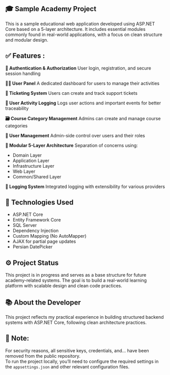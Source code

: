 ## 🎓 Sample Academy Project
This is a sample educational web application developed using ASP.NET Core based on a 5-layer architecture. It includes essential modules commonly found in real-world applications, with a focus on clean structure and modular design.

## ✅ Features :
**🔐 Authentication & Authorization**
User login, registration, and secure session handling

**🧑‍💻 User Panel**
A dedicated dashboard for users to manage their activities

**📩 Ticketing System**
Users can create and track support tickets

**📝 User Activity Logging**
Logs user actions and important events for better traceability

**🗃️ Course Category Management**
Admins can create and manage course categories

**👥 User Management**
Admin-side control over users and their roles

**🧱 Modular 5-Layer Architecture**
Separation of concerns using:
- Domain Layer
- Application Layer
- Infrastructure Layer
- Web Layer
- Common/Shared Layer

**🧾 Logging System**
Integrated logging with extensibility for various providers

## 🚀 Technologies Used
- ASP.NET Core
- Entity Framework Core
- SQL Server
- Dependency Injection
- Custom Mapping (No AutoMapper)
- AJAX for partial page updates
- Persian DatePicker

## ⚙️ Project Status
This project is in progress and serves as a base structure for future academy-related systems. The goal is to build a real-world learning platform with scalable design and clean code practices.

## 📚 About the Developer
This project reflects my practical experience in building structured backend systems with ASP.NET Core, following clean architecture practices.

## 🔐 **Note:**
For security reasons, all sensitive keys, credentials, and... have been removed from the public repository.  
To run the project locally, you’ll need to configure the required settings in the `appsettings.json` and other relevant configuration files.
